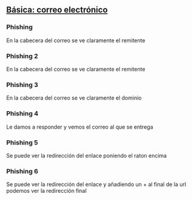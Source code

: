 ## [Básica: correo electrónico]()

### Phishing

En la cabecera del correo se ve claramente el remitente

### Phishing 2

En la cabecera del correo se ve claramente el remitente

### Phishing 3

En la cabecera del correo se ve claramente el dominio

### Phishing 4

Le damos a responder y vemos el correo al que se entrega

### Phishing 5

Se puede ver la redirección del enlace poniendo el raton encima

### Phishing 6

Se puede ver la redirección del enlace y añadiendo un + al final de la url podemos ver la redirección final

